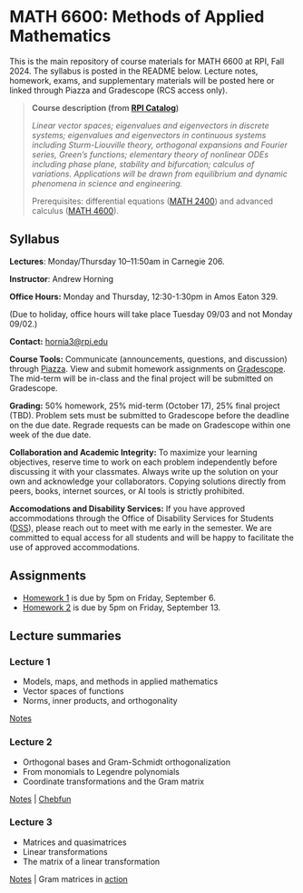 # MATH 6600: Methods of Applied Mathematics

This is the main repository of course materials for MATH 6600 at RPI, Fall 2024. The syllabus is posted in the README below. Lecture notes, homework, exams, and supplementary materials will be posted here or linked through Piazza and Gradescope (RCS access only).

> **Course description (from [RPI Catalog](https://catalog.rpi.edu/preview_course_nopop.php?catoid=11&coid=18982))**
>
> _Linear vector spaces; eigenvalues and eigenvectors in discrete systems; eigenvalues and eigenvectors in continuous systems including Sturm-Liouville theory, orthogonal expansions and Fourier series, Green’s functions; elementary theory of nonlinear ODEs including phase plane, stability and bifurcation; calculus of variations. Applications will be drawn from equilibrium and dynamic phenomena in science and engineering._
>
> Prerequisites: differential equations ([MATH 2400](https://catalog.rpi.edu/preview_course_nopop.php?catoid=10&coid=17197)) and advanced calculus ([MATH 4600](https://catalog.rpi.edu/preview_course_nopop.php?catoid=24&coid=52217)).


## Syllabus

**Lectures**: Monday/Thursday 10–11:50am in Carnegie 206.

**Instructor**: Andrew Horning

**Office Hours:** Monday and Thursday, 12:30-1:30pm in Amos Eaton 329. 

(Due to holiday, office hours will take place Tuesday 09/03 and not Monday 09/02.) 

**Contact:** hornia3@rpi.edu

**Course Tools:** Communicate (announcements, questions, and discussion) through [Piazza](https://piazza.com/). View and submit homework assignments on [Gradescope](https://www.gradescope.com/). The mid-term will be in-class and the final project will be submitted on Gradescope.

**Grading:** 50% homework, 25% mid-term (October 17), 25% final project (TBD). Problem sets must be submitted to Gradescope before the deadline on the due date. Regrade requests can be made on Gradescope within one week of the due date.

**Collaboration and Academic Integrity:** To maximize your learning objectives, reserve time to work on each problem independently before discussing it with your classmates. Always write up the solution on your own and acknowledge your collaborators. Copying solutions directly from peers, books, internet sources, or AI tools is strictly prohibited.

**Accomodations and Disability Services:** If you have approved accommodations through the Office of Disability Services for Students ([DSS](https://studenthealth.rpi.edu/list-services/disability-student-services)), please reach out to meet with me early in the semester. We are committed to equal access for all students and will be happy to facilitate the use of approved accommodations. 


## Assignments

- [Homework 1](https://www.gradescope.com/courses/845790) is due by 5pm on Friday, September 6.
- [Homework 2](https://www.gradescope.com/courses/845790) is due by 5pm on Friday, September 13.

## Lecture summaries

### Lecture 1

- Models, maps, and methods in applied mathematics
- Vector spaces of functions
- Norms, inner products, and orthogonality

[Notes](notes/lecture_01.pdf)

### Lecture 2

- Orthogonal bases and Gram-Schmidt orthogonalization
- From monomials to Legendre polynomials
- Coordinate transformations and the Gram matrix

[Notes](notes/lecture_02.pdf) | [Chebfun](https://www.chebfun.org/)

### Lecture 3

- Matrices and quasimatrices
- Linear transformations
- The matrix of a linear transformation

[Notes](notes/lecture_03.pdf) | Gram matrices in [action](https://arxiv.org/abs/2209.02244)



